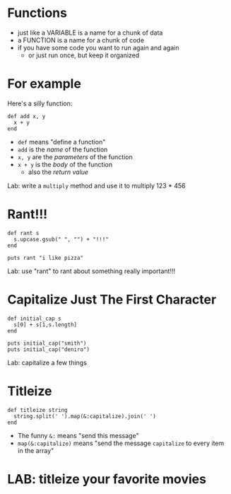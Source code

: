 # Functions

* just like a VARIABLE is a name for a chunk of data
* a FUNCTION is a name for a chunk of code
* if you have some code you want to run again and again
  * or just run once, but keep it organized

# For example

Here's a silly function:

    def add x, y
      x + y
    end

* `def` means "define a function"
* `add` is the *name* of the function
* `x, y` are the *parameters* of the function
* `x + y` is the *body* of the function
  * also the *return value*

Lab: write a `multiply` method and use it to multiply 123 * 456

# Rant!!!

    def rant s
      s.upcase.gsub(" ", "") + "!!!"
    end

    puts rant "i like pizza"

Lab: use "rant" to rant about something really important!!!

# Capitalize Just The First Character

    def initial_cap s
      s[0] + s[1,s.length]
    end

    puts initial_cap("smith")
    puts initial_cap("deniro")

Lab: capitalize a few things

# Titleize

    def titleize string
      string.split(' ').map(&:capitalize).join(' ')
    end

* The funny `&:` means "send this message"
* `map(&:capitalize)` means "send the message `capitalize` to every item in the array"

# LAB: titleize your favorite movies


